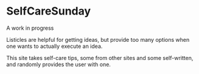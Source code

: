 # SelfCareSunday

A work in progress

Listicles are helpful for getting ideas, but provide too many options when one wants to actually execute an idea.

This site takes self-care tips, some from other sites and some self-written, and randomly provides the user with one.
